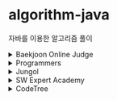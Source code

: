 # algorithm-java

자바를 이용한 알고리즘 풀이

<details>
    <summary>Baekjoon Online Judge</summary>

- 1010 - [다리 놓기](src/main/java/Baekjoon/BOJ_1010.java)
- 1012 - [유기농 배추](src/main/java/Baekjoon/BOJ_1012.java)
- 1018 - [체스판 다시 칠하기](src/main/java/Baekjoon/BOJ_1018.java)
- 1026 - [보물](src/main/java/Baekjoon/BOJ_1026.java)
- 1038 - [감소하는 수](src/main/java/Baekjoon/BOJ_1038.java)
- 1043 - [거짓말](src/main/java/Baekjoon/BOJ_1043.java)
- 1062 - [가르침](src/main/java/Baekjoon/BOJ_1062.java)
- 1074 - [Z](src/main/java/Baekjoon/BOJ_1074.java)
- 1080 - [행렬](src/main/java/Baekjoon/BOJ_1080.java)
- 1107 - [리모컨](src/main/java/Baekjoon/BOJ_1107.java)
- 1138 - [한 줄로 서기](src/main/java/Baekjoon/BOJ_1138.java)
- 1149 - [RGB거리](src/main/java/Baekjoon/BOJ_1149.java)
- 1158 - [요세푸스 문제](src/main/java/Baekjoon/BOJ_1158.java)
- 1182 - [부분수열의 합](src/main/java/Baekjoon/BOJ_1182.java)
- 1197 - [최소 스패닝 트리](src/main/java/Baekjoon/BOJ_1197.java)
- 1202 - [파티](src/main/java/Baekjoon/BOJ_1202.java)
- 1238 - [파티](src/main/java/Baekjoon/BOJ_1238.java)
- 1244 - [스위치 켜고 끄기](src/main/java/Baekjoon/BOJ_1244.java)
- 1253 - [좋다](src/main/java/Baekjoon/BOJ_1253.java)
- 1260 - [DFS와 BFS](src/main/java/Baekjoon/BOJ_1260.java)
- 1261 - [알고스팟](src/main/java/Baekjoon/BOJ_1261.java)
- 1269 - [대칭 차집합](src/main/java/Baekjoon/BOJ_1269.java)
- 1339 - [단어 수학](src/main/java/Baekjoon/BOJ_1339.java)
- 1342 - [비밀 모임](src/main/java/Baekjoon/BOJ_1342.java)
- 1374 - [강의실](src/main/java/Baekjoon/BOJ_1374.java)
- 1463 - [1로 만들기](src/main/java/Baekjoon/BOJ_1463.java)
- 1477 - [휴게소 세우기](src/main/java/Baekjoon/BOJ_1477.java)
- 1484 - [다이어트](src/main/java/Baekjoon/BOJ_1484.java)
- 1504 - [특정한 최단 경로](src/main/java/Baekjoon/BOJ_1504.java)
- 1520 - [내리막 길](src/main/java/Baekjoon/BOJ_1520.java)
- 1541 - [잃어버린 괄호](src/main/java/Baekjoon/BOJ_1541.java)
- 1592 - [영식이와 친구들](src/main/java/Baekjoon/BOJ_1592.java)
- 1600 - [말이 되고픈 원숭이](src/main/java/Baekjoon/BOJ_1600.java)
- 1654 - [랜선 자르기](src/main/java/Baekjoon/BOJ_1654.java)
- 1655 - [가운데를 말해요](src/main/java/Baekjoon/BOJ_1655.java)
- 1697 - [숨바꼭질](src/main/java/Baekjoon/BOJ_1697.java)
- 1713 - [후보 추천하기](src/main/java/Baekjoon/BOJ_1713.java)
- 1715 - [카드 정렬하기](src/main/java/Baekjoon/BOJ_1715.java)
- 1717 - [집합의 표현](src/main/java/Baekjoon/BOJ_1717.java)
- 1719 - [택배](src/main/java/Baekjoon/BOJ_1719.java)
- 1743 - [음식물 피하기](src/main/java/Baekjoon/BOJ_1743.java)
- 1753 - [최단경로](src/main/java/Baekjoon/BOJ_1753.java)
- 1755 - [숫자놀이](src/main/java/Baekjoon/BOJ_1755.java)
- 1759 - [암호 만들기](src/main/java/Baekjoon/BOJ_1759.java)
- 1764 - [듣보잡](src/main/java/Baekjoon/BOJ_1764.java)
- 1766 - [문제집](src/main/java/Baekjoon/BOJ_1766.java)
- 1789 - [수들의 합](src/main/java/Baekjoon/BOJ_1789.java)
- 1806 - [부분합](src/main/java/Baekjoon/BOJ_1806.java)
- 1817 - [짐 챙기는 숌](src/main/java/Baekjoon/BOJ_1817.java)
- 1865 - [웜홀](src/main/java/Baekjoon/BOJ_1865.java)
- 1874 - [스택 수열](src/main/java/Baekjoon/BOJ_1874.java)
- 1890 - [암호 만들기](src/main/java/Baekjoon/BOJ_1890.java)
- 1904 - [01타일](src/main/java/Baekjoon/BOJ_1904.java)
- 1912 - [연속합](src/main/java/Baekjoon/BOJ_1912.java)
- 1916 - [최소비용 구하기](src/main/java/Baekjoon/BOJ_1916.java)
- 1920 - [수 찾기](src/main/java/Baekjoon/BOJ_1920.java)
- 1922 - [네트워크 연결](src/main/java/Baekjoon/BOJ_1922.java)
- 1927 - [최소 힙](src/main/java/Baekjoon/BOJ_1927.java)
- 1932 - [정수 삼각형](src/main/java/Baekjoon/BOJ_1932.java)
- 1939 - [중량제한](src/main/java/Baekjoon/BOJ_1939.java)
- 1941 - [소문난 칠공주](src/main/java/Baekjoon/BOJ_1941.java)
- 1946 - [신입 사원](src/main/java/Baekjoon/BOJ_1946.java)
- 1956 - [운동](src/main/java/Baekjoon/BOJ_1956.java)
- 1972 - [놀라운 문자열](src/main/java/Baekjoon/BOJ_1972.java)
- 1987 - [알파벳](src/main/java/Baekjoon/BOJ_1987.java)
- 1992 - [쿼드트리](src/main/java/Baekjoon/BOJ_1992.java)
- 2002 - [추월](src/main/java/Baekjoon/BOJ_2002.java)
- 2003 - [수들의 합 2](src/main/java/Baekjoon/BOJ_2003.java)
- 2012 - [등수 매기기](src/main/java/Baekjoon/BOJ_2012.java)
- 2075 - [N번째 큰 수](src/main/java/Baekjoon/BOJ_2075.java)
- 2110 - [공유기 설치](src/main/java/Baekjoon/BOJ_2110.java)
- 2116 - [주사위 쌓기](src/main/java/Baekjoon/BOJ_2116.java)
- 2121 - [넷이 놀기](src/main/java/Baekjoon/BOJ_2121.java)
- 2138 - [전구와 스위치](src/main/java/Baekjoon/BOJ_2138.java)
- 2146 - [다리 만들기](src/main/java/Baekjoon/BOJ_2146.java)
- 2151 - [거울 설치](src/main/java/Baekjoon/BOJ_2151.java)
- 2178 - [미로 탐색](src/main/java/Baekjoon/BOJ_2178.java)
- 2206 - [벽 부수고 이동하기](src/main/java/Baekjoon/BOJ_2206.java)
- 2210 - [숫자판 점프](src/main/java/Baekjoon/BOJ_2210.java)
- 2211 - [네트워크 복구](src/main/java/Baekjoon/BOJ_2211.java)
- 2212 - [센서](src/main/java/Baekjoon/BOJ_2212.java)
- 2217 - [로프](src/main/java/Baekjoon/BOJ_2217.java)
- 2230 - [수 고르기](src/main/java/Baekjoon/BOJ_2230.java)
- 2234 - [성곽](src/main/java/Baekjoon/BOJ_2234.java)
- 2239 - [스도쿠](src/main/java/Baekjoon/BOJ_2239.java)
- 2246 - [콘도 선정](src/main/java/Baekjoon/BOJ_2246.java)
- 2252 - [줄 세우기](src/main/java/Baekjoon/BOJ_2252.java)
- 2262 - [토너먼트 만들기](src/main/java/Baekjoon/BOJ_2262.java)
- 2285 - [우체국](src/main/java/Baekjoon/BOJ_2285.java)
- 2293 - [동전 1](src/main/java/Baekjoon/BOJ_2293.java)
- 2294 - [동전 2](src/main/java/Baekjoon/BOJ_2294.java)
- 2304 - [창고 다각형](src/main/java/Baekjoon/BOJ_2304.java)
- 2309 - [일곱 난쟁이](src/main/java/Baekjoon/BOJ_2309.java)
- 2412 - [암벽 등반](src/main/java/Baekjoon/BOJ_2412.java)
- 2437 - [저울](src/main/java/Baekjoon/BOJ_2437.java)
- 2439 - [별 찍기-2](src/main/java/Baekjoon/BOJ_2439.java)
- 2456 - [나는 학급회장이다](src/main/java/Baekjoon/BOJ_2456.java)
- 2458 - [키 순서](src/main/java/Baekjoon/BOJ_2458.java)
- 2468 - [안전 영역](src/main/java/Baekjoon/BOJ_2468.java)
- 2470 - [두 용액](src/main/java/Baekjoon/BOJ_2470.java)
- 2473 - [세 용액](src/main/java/Baekjoon/BOJ_2473.java)
- 2477 - [참외밭](src/main/java/Baekjoon/BOJ_2477.java)
- 2491 - [수열](src/main/java/Baekjoon/BOJ_2491.java)
- 2493 - [탑](src/main/java/Baekjoon/BOJ_2493.java)
- 2508 - [사탕 박사 고창영](src/main/java/Baekjoon/BOJ_2508.java)
- 2512 - [예산](src/main/java/Baekjoon/BOJ_2512.java)
- 2527 - [직사각형](src/main/java/Baekjoon/BOJ_2527.java)
- 2559 - [수열](src/main/java/Baekjoon/BOJ_2559.java)
- 2563 - [색종이](src/main/java/Baekjoon/BOJ_2563.java)
- 2564 - [경비원](src/main/java/Baekjoon/BOJ_2564.java)
- 2573 - [빙산](src/main/java/Baekjoon/BOJ_2573.java)
- 2578 - [빙고](src/main/java/Baekjoon/BOJ_2578.java)
- 2579 - [계단 오르기](src/main/java/Baekjoon/BOJ_2579.java)
- 2589 - [보물섬](src/main/java/Baekjoon/BOJ_2589.java)
- 2605 - [줄 세우기](src/main/java/Baekjoon/BOJ_2605.java)
- 2628 - [종이자르기](src/main/java/Baekjoon/BOJ_2628.java)
- 2635 - [수 이어가기](src/main/java/Baekjoon/BOJ_2635.java)
- 2636 - [치즈](src/main/java/Baekjoon/BOJ_2636.java)
- 2638 - [치즈](src/main/java/Baekjoon/BOJ_2638.java)
- 2660 - [회장뽑기](src/main/java/Baekjoon/BOJ_2660.java)
- 2661 - [좋은수열](src/main/java/Baekjoon/BOJ_2661.java)
- 2665 - [미로만들기](src/main/java/Baekjoon/BOJ_2665.java)
- 2667 - [단지번호붙이기](src/main/java/Baekjoon/BOJ_2667.java)
- 2669 - [직사각형 네개의 합집합의 면적 구하기](src/main/java/Baekjoon/BOJ_2669.java)
- 2696 - [중앙값 구하기](src/main/java/Baekjoon/BOJ_2696.java)
- 2805 - [나무 자르기](src/main/java/Baekjoon/BOJ_2805.java)
- 2839 - [설탕 배달](src/main/java/Baekjoon/BOJ_2839.java)
- 2852 - [NBA 농구](src/main/java/Baekjoon/BOJ_2852.java)
- 2884 - [알람 시계](src/main/java/Baekjoon/BOJ_2884.java)
- 2885 - [초콜릿 식사](src/main/java/Baekjoon/BOJ_2885.java)
- 2961 - [도영이가 만든 맛있는 음식](src/main/java/Baekjoon/BOJ_2961.java)
- 3020 - [개똥벌레](src/main/java/Baekjoon/BOJ_3020.java)
- 3040 - [백설 공주와 일곱 난쟁이](src/main/java/Baekjoon/BOJ_3040.java)
- 3055 - [탈출](src/main/java/Baekjoon/BOJ_3055.java)
- 3078 - [좋은 친구](src/main/java/Baekjoon/BOJ_3078.java)
- 3079 - [입국심사](src/main/java/Baekjoon/BOJ_3079.java)
- 3109 - [빵집](src/main/java/Baekjoon/BOJ_3109.java)
- 3151 - [합이 0](src/main/java/Baekjoon/BOJ_3151.java)
- 3187 - [양치기 꿍](src/main/java/Baekjoon/BOJ_3187.java)
- 3190 - [뱀](src/main/java/Baekjoon/BOJ_3190.java)
- 3273 - [두 수의 합](src/main/java/Baekjoon/BOJ_3273.java)
- 3980 - [선발 명단](src/main/java/Baekjoon/BOJ_3980.java)
- 4195 - [친구 네트워크](src/main/java/Baekjoon/BOJ_4195.java)
- 4344 - [평균은 넘겠지](src/main/java/Baekjoon/BOJ_4344.java)
- 4386 - [별자리 만들기](src/main/java/Baekjoon/BOJ_4386.java)
- 4963 - [섬의 개수](src/main/java/Baekjoon/BOJ_4963.java)
- 4991 - [로봇 청소기](src/main/java/Baekjoon/BOJ_4991.java)
- 5430 - [AC](src/main/java/Baekjoon/BOJ_5430.java)
- 5972 - [택배 배송](src/main/java/Baekjoon/BOJ_5972.java)
- 6443 - [애너그램](src/main/java/Baekjoon/BOJ_6443.java)
- 6603 - [로또](src/main/java/Baekjoon/BOJ_6603.java)
- 6087 - [레이저 통신](src/main/java/Baekjoon/BOJ_6087.java)
- 7576 - [토마토](src/main/java/Baekjoon/BOJ_7576.java)
- 7662 - [이중 우선순위 큐](src/main/java/Baekjoon/BOJ_7662.java)
- 8983 - [사냥꾼](src/main/java/Baekjoon/BOJ_8983.java)
- 9095 - [1, 2, 3 더하기](src/main/java/Baekjoon/BOJ_9095.java)
- 9205 - [맥주 마시면서 걸어가기](src/main/java/Baekjoon/BOJ_9205.java)
- 9440 - [숫자 더하기](src/main/java/Baekjoon/BOJ_9440.java)
- 9663 - [N-Queen](src/main/java/Baekjoon/BOJ_9663.java)
- 9935 - [문자열 폭발](src/main/java/Baekjoon/BOJ_9935.java)
- 10026 - [적록색약](src/main/java/Baekjoon/BOJ_10026.java)
- 10157 - [자리배정](src/main/java/Baekjoon/BOJ_10157.java)
- 10163 - [색종이](src/main/java/Baekjoon/BOJ_10163.java)
- 10250 - [ACM 호텔](src/main/java/Baekjoon/BOJ_10250.java)
- 10815 - [숫자 카드](src/main/java/Baekjoon/BOJ_10815.java)
- 10775 - [공항](src/main/java/Baekjoon/BOJ_10775.java)
- 10816 - [숫자 카드 2](src/main/java/Baekjoon/BOJ_10816.java)
- 10974 - [모든 순열](src/main/java/Baekjoon/BOJ_10974.java)
- 11000 - [강의실 배정](src/main/java/Baekjoon/BOJ_11000.java)
- 11047 - [동전 0](src/main/java/Baekjoon/BOJ_11047.java)
- 11052 - [카드 구매하기](src/main/java/Baekjoon/BOJ_11052.java)
- 11053 - [가장 긴 증가하는 부분 수열](src/main/java/Baekjoon/BOJ_11053.java)
- 11055 - [가장 큰 증가 부분 수열](src/main/java/Baekjoon/BOJ_11055.java)
- 11057 - [오르막 수](src/main/java/Baekjoon/BOJ_11055.java)
- 11279 - [최대 힙](src/main/java/Baekjoon/BOJ_11279.java)
- 11286 - [절댓값 힙](src/main/java/Baekjoon/BOJ_11286.java)
- 11441 - [합 구하기](src/main/java/Baekjoon/BOJ_11441.java)
- 11657 - [타임머신](src/main/java/Baekjoon/BOJ_11657.java)
- 11659 - [구간 합 구하기 4](src/main/java/Baekjoon/BOJ_11659.java)
- 11660 - [구간 합 구하기 5](src/main/java/Baekjoon/BOJ_11660.java)
- 11722 - [가장 긴 감소하는 부분 수열](src/main/java/Baekjoon/BOJ_11722.java)
- 11723 - [집합](src/main/java/Baekjoon/BOJ_11723.java)
- 11726 - [2×n 타일링](src/main/java/Baekjoon/BOJ_11726.java)
- 11966 - [2의 제곱인가?](src/main/java/Baekjoon/BOJ_11966.java)
- 12015 - [가장 긴 증가하는 부분 수열 2](src/main/java/Baekjoon/BOJ_12015.java)
- 12738 - [가장 긴 증가하는 부분 수열 3](src/main/java/Baekjoon/BOJ_12738.java)
- 12851 - [숨바꼭질 2](src/main/java/Baekjoon/BOJ_12851.java)
- 12852 - [1로 만들기 2](src/main/java/Baekjoon/BOJ_12852.java)
- 12904 - [A와 B](src/main/java/Baekjoon/BOJ_12904.java)
- 12919 - [A와 B 2](src/main/java/Baekjoon/BOJ_12919.java)
- 13164 - [행복 유치원](src/main/java/Baekjoon/BOJ_13164.java)
- 13300 - [방배정](src/main/java/Baekjoon/BOJ_13300.java)
- 13305 - [주유소](src/main/java/Baekjoon/BOJ_13305.java)
- 13397 - [구간 나누기 2](src/main/java/Baekjoon/BOJ_13397.java)
- 13422 - [도둑](src/main/java/Baekjoon/BOJ_13422.java)
- 13549 - [숨바꼭질 3](src/main/java/Baekjoon/BOJ_13549.java)
- 13904 - [과제](src/main/java/Baekjoon/BOJ_13904.java)
- 13911 - [집 구하기](src/main/java/Baekjoon/BOJ_13911.java)
- 13913 - [숨바꼭질 4](src/main/java/Baekjoon/BOJ_13913.java)
- 13975 - [파일 합치기 3](src/main/java/Baekjoon/BOJ_13975.java)
- 14002 - [가장 긴 증가하는 부분 수열 4](src/main/java/Baekjoon/BOJ_14002.java)
- 14284 - [간선 이어가기 2](src/main/java/Baekjoon/BOJ_14284.java)
- 14425 - [문자열 집합](src/main/java/Baekjoon/BOJ_14425.java)
- 14442 - [벽 부수고 이동하기 2](src/main/java/Baekjoon/BOJ_14442.java)
- 14499 - [주사위 굴리기](src/main/java/Baekjoon/BOJ_14499.java)
- 14500 - [테트로미노](src/main/java/Baekjoon/BOJ_14500.java)
- 14502 - [연구소](src/main/java/Baekjoon/BOJ_14502.java)
- 14503 - [로봇 청소기](src/main/java/Baekjoon/BOJ_14503.java)
- 14696 - [딱지놀이](src/main/java/Baekjoon/BOJ_14696.java)
- 14719 - [빗물](src/main/java/Baekjoon/BOJ_14719.java)
- 14888 - [연산자 끼워넣기](src/main/java/Baekjoon/BOJ_14888.java)
- 14889 - [스타트와 링크](src/main/java/Baekjoon/BOJ_14889.java)
- 14890 - [경사로](src/main/java/Baekjoon/BOJ_14890.java)
- 14891 - [톱니바퀴](src/main/java/Baekjoon/BOJ_14891.java)
- 14921 - [용액 합성하기](src/main/java/Baekjoon/BOJ_14921.java)
- 14938 - [서강그라운드](src/main/java/Baekjoon/BOJ_14938.java)
- 15649 - [N과 M (1)](src/main/java/Baekjoon/BOJ_15649.java)
- 15650 - [N과 M (2)](src/main/java/Baekjoon/BOJ_15650.java)
- 15651 - [N과 M (3)](src/main/java/Baekjoon/BOJ_15651.java)
- 15652 - [N과 M (4)](src/main/java/Baekjoon/BOJ_15652.java)
- 15654 - [N과 M (5)](src/main/java/Baekjoon/BOJ_15654.java)
- 15655 - [N과 M (6)](src/main/java/Baekjoon/BOJ_15655.java)
- 15656 - [N과 M (7)](src/main/java/Baekjoon/BOJ_15656.java)
- 15657 - [N과 M (8)](src/main/java/Baekjoon/BOJ_15657.java)
- 15661 - [링크와 스타트](src/main/java/Baekjoon/BOJ_15661.java)
- 15663 - [N과 M (9)](src/main/java/Baekjoon/BOJ_15663.java)
- 15684 - [사다리 조작](src/main/java/Baekjoon/BOJ_15684.java)
- 15685 - [드래곤 커브](src/main/java/Baekjoon/BOJ_15685.java)
- 15686 - [치킨 배달](src/main/java/Baekjoon/BOJ_15686.java)
- 15961 - [회전 초밥](src/main/java/Baekjoon/BOJ_15961.java)
- 15988 - [1, 2, 3 더하기 3](src/main/java/Baekjoon/BOJ_15988.java)
- 16168 - [퍼레이드](src/main/java/Baekjoon/BOJ_16168.java)
- 16208 - [귀찮음](src/main/java/Baekjoon/BOJ_16208.java)
- 16234 - [인구 이동](src/main/java/Baekjoon/BOJ_16234.java)
- 16235 - [나무 재테크](src/main/java/Baekjoon/BOJ_16235.java)
- 16236 - [아기 상어](src/main/java/Baekjoon/BOJ_16236.java)
- 16398 - [행성 연결](src/main/java/Baekjoon/BOJ_16398.java)
- 16400 - [소수 화폐](src/main/java/Baekjoon/BOJ_16400.java)
- 16472 - [고냥이](src/main/java/Baekjoon/BOJ_16472.java)
- 16562 - [친구비](src/main/java/Baekjoon/BOJ_16562.java)
- 16724 - [피리 부는 사나이](src/main/java/Baekjoon/BOJ_16724.java)
- 16918 - [봄버맨](src/main/java/Baekjoon/BOJ_16918.java)
- 16926 - [배열 돌리기 1](src/main/java/Baekjoon/BOJ_16926.java)
- 16928 - [뱀과 사다리 게임](src/main/java/Baekjoon/BOJ_16928.java)
- 16953 - [A → B](src/main/java/Baekjoon/BOJ_16953.java)
- 17135 - [캐슬 디펜스](src/main/java/Baekjoon/BOJ_17135.java)
- 17140 - [이차원 배열과 연산](src/main/java/Baekjoon/BOJ_17140.java)
- 17141 - [연구소 2](src/main/java/Baekjoon/BOJ_17141.java)
- 17142 - [연구소 3](src/main/java/Baekjoon/BOJ_17142.java)
- 17143 - [낚시왕](src/main/java/Baekjoon/BOJ_17143.java)
- 17144 - [미세먼지 안녕!](src/main/java/Baekjoon/BOJ_17144.java)
- 17478 - [재귀함수가 뭔가요?](src/main/java/Baekjoon/BOJ_17478.java)
- 17609 - [회문](src/main/java/Baekjoon/BOJ_17609.java)
- 17779 - [게리맨더링 2](src/main/java/Baekjoon/BOJ_17779.java)
- 17822 - [원판 돌리기](src/main/java/Baekjoon/BOJ_17822.java)
- 17837 - [새로운 게임 2](src/main/java/Baekjoon/BOJ_17837.java)
- 17951 - [흩날리는 시험지 속에서 내 평점이 느껴진거야](src/main/java/Baekjoon/BOJ_17951.java)
- 18405 - [경쟁적 전염](src/main/java/Baekjoon/BOJ_18405.java)
- 19236 - [청소년 상어](src/main/java/Baekjoon/BOJ_19236.java)
- 19237 - [어른 상어](src/main/java/Baekjoon/BOJ_19237.java)
- 19238 - [스타트 택시](src/main/java/Baekjoon/BOJ_19238.java)
- 19583 - [싸이버개강총회](src/main/java/Baekjoon/BOJ_19583.java)
- 20007 - [떡 돌리기](src/main/java/Baekjoon/BOJ_20007.java)
- 20040 - [사이클 게임](src/main/java/Baekjoon/BOJ_20040.java)
- 20055 - [컨베이어 벨트 위의 로봇](src/main/java/Baekjoon/BOJ_20055.java)
- 20056 - [마법사 상어와 파이어볼](src/main/java/Baekjoon/BOJ_20056.java)
- 20057 - [마법사 상어와 토네이도](src/main/java/Baekjoon/BOJ_20057.java)
- 20058 - [마법사 상어와 파이어스톰](src/main/java/Baekjoon/BOJ_20058.java)
- 20117 - [호반우 상인의 이상한 품질 계산법](src/main/java/Baekjoon/BOJ_20117.java)
- 20437 - [문자열 게임 2](src/main/java/Baekjoon/BOJ_20437.java)
- 20922 - [겹치는 건 싫어](src/main/java/Baekjoon/BOJ_20922.java)
- 21608 - [상어 초등학교](src/main/java/Baekjoon/BOJ_21608.java)
- 21609 - [상어 중학교](src/main/java/Baekjoon/BOJ_21609.java)
- 21610 - [마법사 상어와 비바라기](src/main/java/Baekjoon/BOJ_21610.java)
- 21611 - [마법사 상어와 블리자드](src/main/java/Baekjoon/BOJ_21611.java)
- 21924 - [도시 건설](src/main/java/Baekjoon/BOJ_21924.java)
- 21939 - [문제 추천 시스템 Version 1](src/main/java/Baekjoon/BOJ_21939.java)
- 22862 - [가장 긴 짝수 연속한 부분 수열 (large)](src/main/java/Baekjoon/BOJ_22862.java)
- 23288 - [주사위 굴리기 2](src/main/java/Baekjoon/BOJ_23288.java)
- 23290 - [마법사 상어와 복제](src/main/java/Baekjoon/BOJ_23290.java)
- 23630 - [가장 긴 부분 수열 구하기](src/main/java/Baekjoon/BOJ_23630.java)
</details>

<details>
    <summary>Programmers</summary>

- Level 1
  - [연습문제-문자열 나누기](src/main/java/Programmers/Programmers_연습문제_Level1_문자열나누기.java)
  - [연습문제-가장 가까운 같은 글자](src/main/java/Programmers/Programmers_연습문제_Level1_가장가까운같은글자.java)
  - [위클리챌린지-부족한 금액 계산하기](src/main/java/Programmers/Programmers_위클리챌린지_Level1_부족한금액계산하기.java)
  - [해시-완주하지 못한 선수](src/main/java/Programmers/Programmers_해시_Level1_완주하지못한선수.java)
  - [해시-폰켓몬](src/main/java/Programmers/Programmers_해시_Level1_폰켓몬.java)
  - [스택/큐-같은 숫자는 싫어](src/main/java/Programmers/Programmers_스택큐_Level1_같은숫자는싫어.java)
  - [정렬-K번째수](src/main/java/Programmers/Programmers_정렬_Level1_K번째수.java)
  - [탐욕법-체육복](src/main/java/Programmers/Programmers_탐욕법_Level1_체육복.java)
  - [2021-kakao-신규 아이디 추천](src/main/java/Programmers/Programmers_2021_Kakao_Level1_신규아이디추천.java)
  - [2022-kakao-internship-성격 유형 검사하기](src/main/java/Programmers/Programmers_2022_Kakao_Internship_Level1_성격유형검사하기.java)
  - [2022-kakao-신고 결과 받기](src/main/java/Programmers/Programmers_2022_Kakao_Level1_신고결과받기.java)
  - [2023-kakao-개인정보 수집 유효기간](src/main/java/Programmers/Programmers_2023_Kakao_Level1_개인정보수집유효기간.java)
- Level 2
  - [연습문제-N개의 최소공배수](src/main/java/Programmers/Programmers_연습문제_Level2_N개의최소공배수.java)
  - [힙-더 맵게](src/main/java/Programmers/Programmers_힙_Level2_더맵게.java)
  - [해시-전화번호 목록](src/main/java/Programmers/Programmers_해시_Level2_전화번호목록.java)
  - [해시-위장](src/main/java/Programmers/Programmers_해시_Level2_위장.java)
  - [스택/큐-기능개발](src/main/java/Programmers/Programmers_스택큐_Level2_기능개발.java)
  - [스택/큐-올바른 괄호](src/main/java/Programmers/Programmers_스택큐_Level2_올바른괄호.java)
  - [스택/큐-프린터](src/main/java/Programmers/Programmers_스택큐_Level2_프린터.java)
  - [스택/큐-다리를 지나는 트럭](src/main/java/Programmers/Programmers_스택큐_Level2_다리를지나는트럭.java)
  - [스택/큐-주식가격](src/main/java/Programmers/Programmers_스택큐_Level2_주식가격.java)
  - [정렬-가장 큰 수](src/main/java/Programmers/Programmers_정렬_Level2_가장큰수.java)
  - [정렬-H-Index](src/main/java/Programmers/Programmers_정렬_Level2_HIndex.java)
  - [탐욕법-큰 수 만들기](src/main/java/Programmers/Programmers_탐욕법_Level2_큰수만들기.java)
  - [탐욕법-구명보트](src/main/java/Programmers/Programmers_탐욕법_Level2_구명보트.java)
  - [완전탐색-소수 찾기](src/main/java/Programmers/Programmers_완전탐색_Level2_소수찾기.java)
  - [완전탐색-카펫](src/main/java/Programmers/Programmers_완전탐색_Level2_카펫.java)
  - [완전탐색-모음사전](src/main/java/Programmers/Programmers_완전탐색_Level2_모음사전.java)
  - [깊이/너비우선탐색-게임 맵 최단거리](src/main/java/Programmers/Programmers_깊이너비우선탐색_Level2_게임맵최단거리.java)
  - [깊이/너비우선탐색-타겟 넘버](src/main/java/Programmers/Programmers_깊이너비우선탐색_Level2_타겟넘버.java)
  - [2020-kakao-문자열 압축](src/main/java/Programmers/Programmers_2020_Kakao_Level2_문자열압축.java)
  - [2022-kakao-주차 요금 계산](src/main/java/Programmers/Programmers_2022_Kakao_Level2_주차요금계산.java)
  - [2023-kakao-택배 배달과 수거하기](src/main/java/Programmers/Programmers_2023_Kakao_Level2_택배배달과수거하기.java)
  - [Summer/Winter-Coding-배달](src/main/java/Programmers/Programmers_startup_intership_Level2_배달.java)
  - [Summer/Winter-Coding-영어 끝말잇기](src/main/java/Programmers/Programmers_startup_internship_Level2_영어끝말잇기.java)
- Level 3
  - [힙-이중우선순위큐](src/main/java/Programmers/Programmers_힙_Level3_이중우선순위큐.java)
  - [힙-디스크 컨트롤러](src/main/java/Programmers/Programmers_힙_Level3_디스크컨트롤러.java)
  - [2022-kakao-양과 늑대](src/main/java/Programmers/Programmers_2022_Kakao_Level3_양과늑대.java)
</details>

<details>
    <summary>Jungol</summary>

- 124 - [선택제어문-형성평가5](src/main/java/Jungol/Jungol_124.java)
- 1681 - [해밀턴 순환회로](src/main/java/Jungol/Jungol_1681.java)
- 1828 - [냉장고](src/main/java/Jungol/Jungol_1828.java)
</details>

<details>
    <summary>SW Expert Academy</summary>

- 1208 - [[S/W 문제해결 기본] 1일차 - Flatten](src/main/java/SWExpertAcademy/SWEA_1208.java)
- 1210 - [[S/W 문제해결 기본] 2일차 - Ladder1](src/main/java/SWExpertAcademy/SWEA_1210.java)
- 1218 - [[S/W 문제해결 기본] 4일차 - 괄호 짝짓기](src/main/java/SWExpertAcademy/SWEA_1218.java)
- 1223 - [[S/W 문제해결 기본] 6일차 - 계산기2](src/main/java/SWExpertAcademy/SWEA_1223.java)
- 1228 - [[S/W 문제해결 기본] 8일차 - 암호문1](src/main/java/SWExpertAcademy/SWEA_1228.java)
- 1233 - [[S/W 문제해결 기본] 9일차 - 사칙연산 유효성 검사](src/main/java/SWExpertAcademy/SWEA_1233.java)
- 1238 - [[S/W 문제해결 기본] 10일차 - Contact](src/main/java/SWExpertAcademy/SWEA_1238.java)
- 1249 - [[S/W 문제해결 응용] 4일차 - 보급로](src/main/java/SWExpertAcademy/SWEA_1249.java)
- 1289 - [원재의 메모리 복구하기](src/main/java/SWExpertAcademy/SWEA_1289.java)
- 1873 - [상호의 배틀필드](src/main/java/SWExpertAcademy/SWEA_1873.java)
- 1954 - [달팽이 숫자](src/main/java/SWExpertAcademy/SWEA_1954.java)
- 2001 - [파리 퇴치](src/main/java/SWExpertAcademy/SWEA_2001.java)
- 2072 - [홀수만 더하기](src/main/java/SWExpertAcademy/SWEA_2072.java)
- 2805 - [농작물 수확하기](src/main/java/SWExpertAcademy/SWEA_2805.java)
- 3289 - [서로소 집합](src/main/java/SWExpertAcademy/SWEA_3289.java)
- 3307 - [최장 증가 부분 수열](src/main/java/SWExpertAcademy/SWEA_3307.java)
- 3499 - [퍼펙트 셔플](src/main/java/SWExpertAcademy/SWEA_3499.java)
- 4013 - [[모의 SW 역량테스트] 특이한 자석](src/main/java/SWExpertAcademy/SWEA_4014.java)
- 4014 - [[모의 SW 역량테스트] 활주로 건설](src/main/java/SWExpertAcademy/SWEA_4014.java)
- 5215 - [햄버거 다이어트](src/main/java/SWExpertAcademy/SWEA_5215.java)
- 6808 - [규영이와 인영이의 카드게임](src/main/java/SWExpertAcademy/SWEA_6808.java)
- 7465 - [창용 마을 무리의 개수](src/main/java/SWExpertAcademy/SWEA_7465.java)
- 9229 - [한빈이와 Spot Mart](src/main/java/SWExpertAcademy/SWEA_9229.java)
</details>

<details>
    <summary>CodeTree</summary>

- [예술성](src/main/java/CodeTree/CodeTree_예술성.java)
- [나무박멸](src/main/java/CodeTree/CodeTree_나무박멸.java)
- [코드트리 빵](src/main/java/CodeTree/CodeTree_코드트리빵.java)
- [싸움땅](src/main/java/CodeTree/CodeTree_싸움땅.java)
</details>
